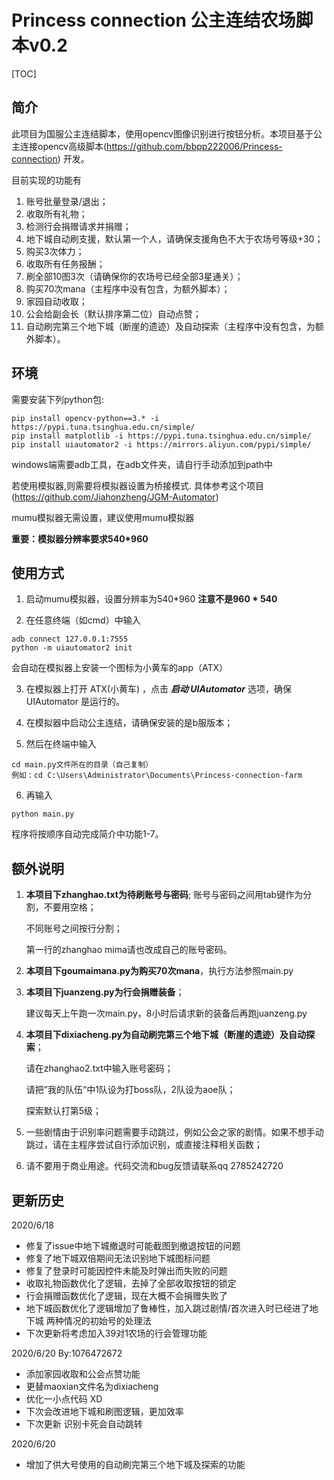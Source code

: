 # Princess connection 公主连结农场脚本v0.2

[TOC]

## 简介

此项目为国服公主连结脚本，使用opencv图像识别进行按钮分析。本项目基于公主连接opencv高级脚本(https://github.com/bbpp222006/Princess-connection) 开发。

目前实现的功能有

1. 账号批量登录/退出；
2. 收取所有礼物；
3. 检测行会捐赠请求并捐赠；
4. 地下城自动刷支援，默认第一个人，请确保支援角色不大于农场号等级+30；
5. 购买3次体力；
6. 收取所有任务报酬；
7. 刷全部10图3次（请确保你的农场号已经全部3星通关）；
8. 购买70次mana（主程序中没有包含，为额外脚本）；
9. 家园自动收取；
10. 公会给副会长（默认排序第二位）自动点赞；
11. 自动刷完第三个地下城（断崖的遗迹）及自动探索（主程序中没有包含，为额外脚本）。


## 环境

需要安装下列python包:

```
pip install opencv-python==3.* -i https://pypi.tuna.tsinghua.edu.cn/simple/
pip install matplotlib -i https://pypi.tuna.tsinghua.edu.cn/simple/
pip install uiautomator2 -i https://mirrors.aliyun.com/pypi/simple/
```

windows端需要adb工具，在adb文件夹，请自行手动添加到path中

若使用模拟器,则需要将模拟器设置为桥接模式.  具体参考这个项目(https://github.com/Jiahonzheng/JGM-Automator)

mumu模拟器无需设置，建议使用mumu模拟器

**重要：模拟器分辨率要求540*960**


## 使用方式

1. 启动mumu模拟器，设置分辨率为540*960   **注意不是960 * 540**

2. 在任意终端（如cmd）中输入

```
adb connect 127.0.0.1:7555
python -m uiautomator2 init
```

会自动在模拟器上安装一个图标为小黄车的app（ATX）

3. 在模拟器上打开 ATX(小黄车) ，点击 ***启动 UIAutomator*** 选项，确保 UIAutomator 是运行的。

4. 在模拟器中启动公主连结，请确保安装的是b服版本；

5. 然后在终端中输入

```
cd main.py文件所在的目录（自己复制）
例如：cd C:\Users\Administrator\Documents\Princess-connection-farm
```

6. 再输入

```
python main.py
```

程序将按顺序自动完成简介中功能1-7。



## 额外说明

1. **本项目下zhanghao.txt为待刷账号与密码**;
   账号与密码之间用tab键作为分割，不要用空格；

   不同账号之间按行分割；

   第一行的zhanghao mima请也改成自己的账号密码。

2. **本项目下goumaimana.py为购买70次mana**，执行方法参照main.py

3. **本项目下juanzeng.py为行会捐赠装备**；

   建议每天上午跑一次main.py，8小时后请求新的装备后再跑juanzeng.py

4. **本项目下dixiacheng.py为自动刷完第三个地下城（断崖的遗迹）及自动探索**；

   请在zhanghao2.txt中输入账号密码；

   请把”我的队伍“中1队设为打boss队，2队设为aoe队；

   探索默认打第5级；

5. 一些剧情由于识别率问题需要手动跳过，例如公会之家的剧情。如果不想手动跳过，请在主程序尝试自行添加识别，或直接注释相关函数；

6. 请不要用于商业用途。代码交流和bug反馈请联系qq 2785242720



## 更新历史

2020/6/18

- 修复了issue中地下城撤退时可能截图到撤退按钮的问题
- 修复了地下城双倍期间无法识别地下城图标问题
- 修复了登录时可能因控件未能及时弹出而失败的问题
- 收取礼物函数优化了逻辑，去掉了全部收取按钮的锁定
- 行会捐赠函数优化了逻辑，现在大概不会捐赠失败了
- 地下城函数优化了逻辑增加了鲁棒性，加入跳过剧情/首次进入时已经进了地下城 两种情况的初始号的处理法
- 下次更新将考虑加入39对1农场的行会管理功能

2020/6/20  By:1076472672

- 添加家园收取和公会点赞功能
- 更替maoxian文件名为dixiacheng
- 优化一小点代码 XD
- 下次会改进地下城和刷图逻辑，更加效率
- 下次更新 识别卡死会自动跳转

2020/6/20

* 增加了供大号使用的自动刷完第三个地下城及探索的功能